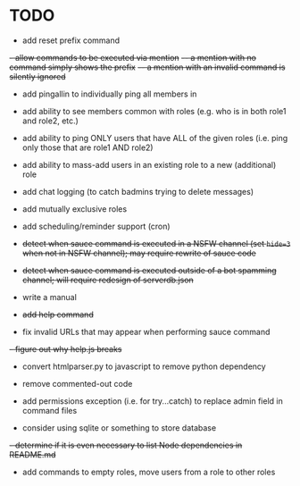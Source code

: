 # TODO

- add reset prefix command

~~- allow commands to be executed via mention~~
~~-- a mention with no command simply shows the prefix~~
~~-- a mention with an invalid command is silently ignored~~

- add pingallin <role> to individually ping all members in <role>

- add ability to see members common with roles (e.g. who is in both role1 and role2, etc.)

- add ability to ping ONLY users that have ALL of the given roles (i.e. ping only those that are role1 AND role2)

- add ability to mass-add users in an existing role to a new (additional) role

- add chat logging (to catch badmins trying to delete messages)

- add mutually exclusive roles

- add scheduling/reminder support (cron)

- ~~detect when sauce command is executed in a NSFW channel (set `hide=3` when not in NSFW channel); may require rewrite of sauce code~~

- ~~detect when sauce command is executed outside of a bot spamming channel; will require redesign of serverdb.json~~

- write a manual

- ~~add help command~~

- fix invalid URLs that may appear when performing sauce command

~~- figure out why help.js breaks~~

- convert htmlparser.py to javascript to remove python dependency

- remove commented-out code

- add permissions exception (i.e. for try...catch) to replace admin field in command files

- consider using sqlite or something to store database

~~- determine if it is even necessary to list Node dependencies in README.md~~

- add commands to empty roles, move users from a role to other roles
